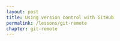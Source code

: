 ```yaml
---
layout: post
title: Using version control with GitHub
permalink: /lessons/git-remote
chapter: git-remote
---
```

